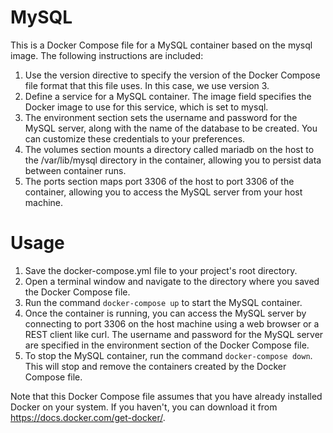 # MySQL

This is a Docker Compose file for a MySQL container based on the mysql image. The following instructions are included:

1. Use the version directive to specify the version of the Docker Compose file format that this file uses. In this case, we use version 3.
2. Define a service for a MySQL container. The image field specifies the Docker image to use for this service, which is set to mysql.
3. The environment section sets the username and password for the MySQL server, along with the name of the database to be created. You can customize these credentials to your preferences.
4. The volumes section mounts a directory called mariadb on the host to the /var/lib/mysql directory in the container, allowing you to persist data between container runs.
5. The ports section maps port 3306 of the host to port 3306 of the container, allowing you to access the MySQL server from your host machine.

# Usage

1. Save the docker-compose.yml file to your project's root directory.
2. Open a terminal window and navigate to the directory where you saved the Docker Compose file.
3. Run the command `docker-compose up` to start the MySQL container.
4. Once the container is running, you can access the MySQL server by connecting to port 3306 on the host machine using a web browser or a REST client like curl. The username and password for the MySQL server are specified in the environment section of the Docker Compose file.
5. To stop the MySQL container, run the command `docker-compose down`. This will stop and remove the containers created by the Docker Compose file.

Note that this Docker Compose file assumes that you have already installed Docker on your system. If you haven't, you can download it from https://docs.docker.com/get-docker/.
